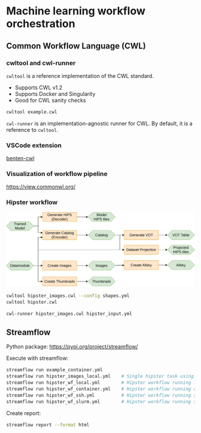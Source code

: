 # Machine learning workflow orchestration

## Common Workflow Language (CWL)

### cwltool and cwl-runner

`cwltool` is a reference implementation of the CWL standard.
 - Supports CWL v1.2
 - Supports Docker and Singularity
 - Good for CWL sanity checks

```bash
cwltool example.cwl
```

`cwl-runner` is an implementation-agnostic runner for CWL. By default, it is a reference to `cwltool`.

### VSCode extension

[benten-cwl](https://marketplace.visualstudio.com/items?itemName=sbg-rabix.benten-cwl)

### Visualization of workflow pipeline

https://view.commonwl.org/



### Hipster workflow

![](../docs/assets/HiPSter_workflow.svg)

```bash
cwltool hipster_images.cwl --config shapes.yml
cwltool hipster.cwl
```

```bash
cwl-runner hipster_images.cwl hipster_input.yml
```


## Streamflow

Python package: https://pypi.org/project/streamflow/

Execute with streamflow:

```bash
streamflow run example_container.yml
streamflow run hipster_images_local.yml    # Single hipster task using default values
streamflow run hipster_wf_local.yml        # Hipster workflow running local
streamflow run hipster_wf_container.yml    # Hipster workflow running container
streamflow run hipster_wf_ssh.yml          # Hipster workflow running ssh
streamflow run hipster_wf_slurm.yml        # Hipster workflow running slurm
```

Create report:

```bash
streamflow report --format html
```
